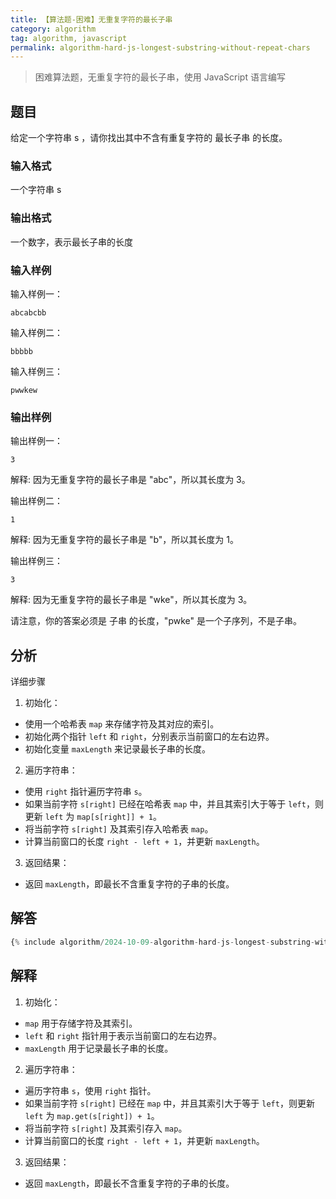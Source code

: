 ```yaml
---
title: 【算法题-困难】无重复字符的最长子串
category: algorithm
tag: algorithm, javascript
permalink: algorithm-hard-js-longest-substring-without-repeat-chars
---
```


> 困难算法题，无重复字符的最长子串，使用 JavaScript 语言编写

## 题目

给定一个字符串 s ，请你找出其中不含有重复字符的 最长子串 的长度。

### 输入格式

一个字符串 s

### 输出格式

一个数字，表示最长子串的长度

### 输入样例

输入样例一：

```plaintext
abcabcbb
```

输入样例二：

```plaintext
bbbbb
```

输入样例三：

```plaintext
pwwkew
```

### 输出样例

输出样例一：

```plaintext
3
```

解释: 因为无重复字符的最长子串是 "abc"，所以其长度为 3。

输出样例二：

```plaintext
1
```

解释: 因为无重复字符的最长子串是 "b"，所以其长度为 1。

输出样例三：

```plaintext
3
```

解释: 因为无重复字符的最长子串是 "wke"，所以其长度为 3。

请注意，你的答案必须是 子串 的长度，"pwke" 是一个子序列，不是子串。

## 分析

详细步骤

1. 初始化：
  * 使用一个哈希表 `map` 来存储字符及其对应的索引。
  * 初始化两个指针 `left` 和 `right`，分别表示当前窗口的左右边界。
  * 初始化变量 `maxLength` 来记录最长子串的长度。

2. 遍历字符串：
  * 使用 `right` 指针遍历字符串 `s`。
  * 如果当前字符 `s[right]` 已经在哈希表 `map` 中，并且其索引大于等于 `left`，则更新 `left` 为 `map[s[right]] + 1`。
  * 将当前字符 `s[right]` 及其索引存入哈希表 `map`。
  * 计算当前窗口的长度 `right - left + 1`，并更新 `maxLength`。

3. 返回结果：
  * 返回 `maxLength`，即最长不含重复字符的子串的长度。

## 解答

```js
{% include algorithm/2024-10-09-algorithm-hard-js-longest-substring-without-repeat-chars.js %}
```

## 解释

1. 初始化：
  * `map` 用于存储字符及其索引。
  * `left` 和 `right` 指针用于表示当前窗口的左右边界。
  * `maxLength` 用于记录最长子串的长度。

2. 遍历字符串：
  * 遍历字符串 `s`，使用 `right` 指针。
  * 如果当前字符 `s[right]` 已经在 `map` 中，并且其索引大于等于 `left`，则更新 `left` 为 `map.get(s[right]) + 1`。
  * 将当前字符 `s[right]` 及其索引存入 `map`。
  * 计算当前窗口的长度 `right - left + 1`，并更新 `maxLength`。

3. 返回结果：
  * 返回 `maxLength`，即最长不含重复字符的子串的长度。
